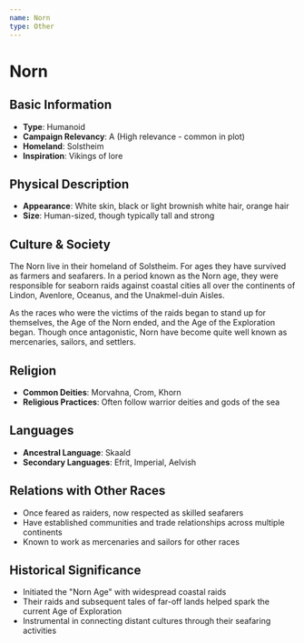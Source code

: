 ```yaml
---
name: Norn
type: Other
---
```


# Norn

## Basic Information
- **Type**: Humanoid
- **Campaign Relevancy**: A (High relevance - common in plot)
- **Homeland**: Solstheim
- **Inspiration**: Vikings of lore

## Physical Description
- **Appearance**: White skin, black or light brownish white hair, orange hair
- **Size**: Human-sized, though typically tall and strong

## Culture & Society
The Norn live in their homeland of Solstheim. For ages they have survived as farmers and seafarers. In a period known as the Norn age, they were responsible for seaborn raids against coastal cities all over the continents of Lindon, Avenlore, Oceanus, and the Unakmel-duin Aisles. 

As the races who were the victims of the raids began to stand up for themselves, the Age of the Norn ended, and the Age of the Exploration began. Though once antagonistic, Norn have become quite well known as mercenaries, sailors, and settlers.

## Religion
- **Common Deities**: Morvahna, Crom, Khorn
- **Religious Practices**: Often follow warrior deities and gods of the sea

## Languages
- **Ancestral Language**: Skaald
- **Secondary Languages**: Efrit, Imperial, Aelvish

## Relations with Other Races
- Once feared as raiders, now respected as skilled seafarers
- Have established communities and trade relationships across multiple continents
- Known to work as mercenaries and sailors for other races

## Historical Significance
- Initiated the "Norn Age" with widespread coastal raids
- Their raids and subsequent tales of far-off lands helped spark the current Age of Exploration
- Instrumental in connecting distant cultures through their seafaring activities